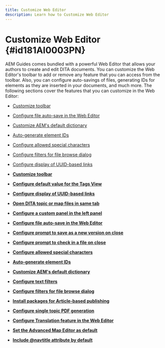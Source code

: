 ```yaml
---
title: Customize Web Editor
description: Learn how to Customize Web Editor
---
```

# Customize Web Editor {#id181AI0003PN}

AEM Guides comes bundled with a powerful Web Editor that allows your authors to create and edit DITA documents. You can customize the Web Editor's toolbar to add or remove any feature that you can access from the toolbar. Also, you can configure auto-savings of files, generating IDs for elements as they are inserted in your documents, and much more. The following sections cover the features that you can customize in the Web Editor:

-   [Customize toolbar](conf-web-editor-customize-toolbar.md#)
-   [Configure file auto-save in the Web Editor](auto-save-in-editor.md#)
-   [Customize AEM's default dictionary](customize-aem-custom-dictionary.md#)
-   [Auto-generate element IDs](auto-generate-ids.md#)
-   [Configure allowed special characters](conf-special-chars.md#)
-   [Configure filters for file browse dialog](conf-custom-file-filters.md#)
-   [Configure display of UUID-based links](conf-uuid-based-links.md#)

-   **[Customize toolbar](conf-web-editor-customize-toolbar.md)**  

-   **[Configure default value for the Tags View](configure-default-value-tags-view.md)**  

-   **[Configure display of UUID-based links](conf-uuid-based-links.md)**  

-   **[Open DITA topic or map files in same tab](open-dita-files-same-tab.md)**  

-   **[Configure a custom panel in the left panel](configure-custom-panel.md)**  

-   **[Configure file auto-save in the Web Editor](auto-save-in-editor.md)**  

-   **[Configure prompt to save as a new version on close](conf-save-as-new-version-close.md)**  

-   **[Configure prompt to check in a file on close](conf-checkin-file-close.md)**  

-   **[Configure allowed special characters](conf-special-chars.md)**  

-   **[Auto-generate element IDs](auto-generate-ids.md)**  

-   **[Customize AEM's default dictionary](customize-aem-custom-dictionary.md)**  

-   **[Configure text filters](config-text-filters.md)**  

-   **[Configure filters for file browse dialog](conf-custom-file-filters.md)**  

-   **[Install packages for Article-based publishing](configure-article-based-publishing.md)**  

-   **[Configure single topic PDF generation](conf-pdf-generation-dita-ot.md)**  

-   **[Configure Translation feature in the Web Editor](conf-translation-web-editor.md)**  

-   **[Set the Advanced Map Editor as default](conf-map-editor.md)**  

-   **[Include @navtitle attribute by default](auto-add-navtitle.md)**

